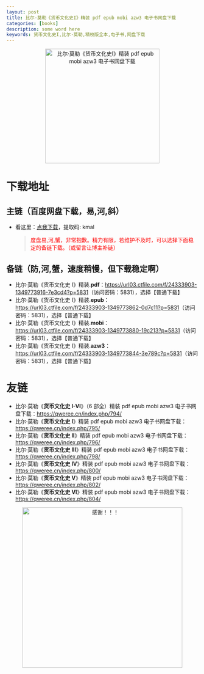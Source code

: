 ```yaml
---
layout: post
title: 比尔·莫勒《货币文化史I》精装 pdf epub mobi azw3 电子书网盘下载
categories: [books]
description: some word here
keywords: 货币文化史I,比尔·莫勒,精校版全本,电子书,网盘下载
---
```


<div align="center"><img src="https://qweree.cn/wp-content/uploads/2024/08/huo-bi-wen-hua-shi-I-tuya.jpg" alt="比尔·莫勒《货币文化史I》精装 pdf epub mobi azw3 电子书网盘下载" width="300px" height="auto"></div>

# 下载地址

## 主链（百度网盘下载，易,河,斜）

- 看这里：[点我下载](https://pan.baidu.com/s/1iMXUbSbtZQZjDcqDmnWUyw?pwd=kmal)，提取码: kmal

  > <p style="color:red" >度盘易,河,蟹，非常抱歉。精力有限，若维护不及时，可以选择下面稳定的备链下载。（或留言让博主补链）</p>

## 备链（防,河,蟹，速度稍慢，但下载稳定啊）

- 比尔·莫勒《货币文化史 Ⅰ》精装.**pdf**：<https://url03.ctfile.com/f/24333903-1349773916-7e3cd4?p=5831>（访问密码：5831），选择【普通下载】
- 比尔·莫勒《货币文化史 Ⅰ》精装.**epub**：<https://url03.ctfile.com/f/24333903-1349773862-0d7c11?p=5831>（访问密码：5831），选择【普通下载】
- 比尔·莫勒《货币文化史 Ⅰ》精装.**mobi**：<https://url03.ctfile.com/f/24333903-1349773880-19c213?p=5831>（访问密码：5831），选择【普通下载】
- 比尔·莫勒《货币文化史 Ⅰ》精装.**azw3**：<https://url03.ctfile.com/f/24333903-1349773844-3e789c?p=5831>（访问密码：5831），选择【普通下载】

# 友链

- 比尔·莫勒《**货币文化史 I-VI**》（6 部全）精装 pdf epub mobi azw3 电子书网盘下载：<https://qweree.cn/index.php/794/>
- 比尔·莫勒《**货币文化史 I**》精装 pdf epub mobi azw3 电子书网盘下载：<https://qweree.cn/index.php/795/>
- 比尔·莫勒《**货币文化史 II**》精装 pdf epub mobi azw3 电子书网盘下载：<https://qweree.cn/index.php/796/>
- 比尔·莫勒《**货币文化史 III**》精装 pdf epub mobi azw3 电子书网盘下载：<https://qweree.cn/index.php/798/>
- 比尔·莫勒《**货币文化史 IV**》精装 pdf epub mobi azw3 电子书网盘下载：<https://qweree.cn/index.php/800/>
- 比尔·莫勒《**货币文化史 V**》精装 pdf epub mobi azw3 电子书网盘下载：<https://qweree.cn/index.php/802/>
- 比尔·莫勒《**货币文化史 VI**》精装 pdf epub mobi azw3 电子书网盘下载：<https://qweree.cn/index.php/804/>

<div align="center"><img src="https://pic.imgdb.cn/item/661246bf68eb935713c7f81c.gif" alt="感谢！！！" width="420px" height="auto"/></div>
